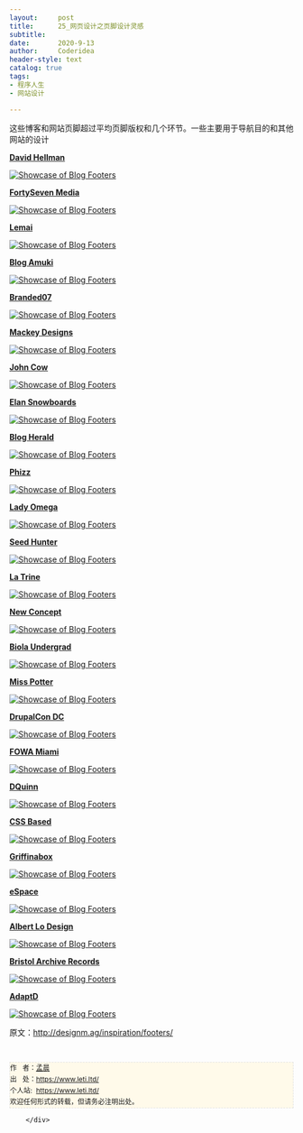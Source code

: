 ```yaml
---
layout:     post
title:      25_网页设计之页脚设计灵感
subtitle:   
date:       2020-9-13
author:     Coderidea
header-style: text
catalog: true
tags:
- 程序人生
- 网站设计

--- 
```

<div class="postBody">
			<div id="cnblogs_post_body" class="blogpost-body"><p><span>这些博客和网站页脚超过平均页脚版权和几个环节。</span><span>一些主要用于导航目的和其他网站的设计</span></p>
<p><a href="http://www.davidhellmann.com/"><strong>David Hellman</strong></a></p>
<p><a href="http://www.davidhellmann.com/"><img class="imgborder" src="http://designm.ag/images/arch/foot/hellman-foot.jpg" alt="Showcase of Blog Footers" /></a></p>
<p><a href="http://fortysevenmedia.com/"><strong>FortySeven Media</strong></a></p>
<p><a href="http://fortysevenmedia.com/"><img class="imgborder" src="http://designm.ag/images/arch/foot/47-foot.jpg" alt="Showcase of Blog Footers" /></a></p>
<p><a href="http://iemai.com.br/blog/"><strong>Lemai</strong></a></p>
<p><a href="http://iemai.com.br/blog/"><img class="imgborder" src="http://designm.ag/images/arch/foot/lemai-foot.jpg" alt="Showcase of Blog Footers" /></a></p>
<p><a href="http://www.amuki.blogspot.com/"><strong>Blog Amuki</strong></a></p>
<p><a href="http://www.amuki.blogspot.com/"><img class="imgborder" src="http://designm.ag/images/arch/foot/amuki-foot.jpg" alt="Showcase of Blog Footers" /></a></p>
<p><a href="http://www.branded07.com/"><strong>Branded07</strong></a></p>
<p><a href="http://www.branded07.com/"><img class="imgborder" src="http://designm.ag/images/arch/foot/branded-foot.jpg" alt="Showcase of Blog Footers" /></a></p>
<p><a href="http://www.mackeydesigns.com/"><strong>Mackey Designs</strong></a></p>
<p><a href="http://www.mackeydesigns.com/"><img class="imgborder" src="http://designm.ag/images/arch/foot/mackey-foot.jpg" alt="Showcase of Blog Footers" /></a></p>
<p><a href="http://www.johncow.com/"><strong>John Cow</strong></a></p>
<p><a href="http://www.johncow.com/"><img class="imgborder" src="http://designm.ag/images/arch/foot/cow-foot.jpg" alt="Showcase of Blog Footers" /></a></p>
<p><a href="http://www.elansnowboards.com/en/"><strong>Elan Snowboards</strong></a></p>
<p><a href="http://www.elansnowboards.com/en/"><img class="imgborder" src="http://designm.ag/images/arch/foot/elan-foot.jpg" alt="Showcase of Blog Footers" /></a></p>
<p><a href="http://www.blogherald.com/"><strong>Blog Herald</strong></a></p>
<p><a href="http://www.blogherald.com/"><img class="imgborder" src="http://designm.ag/images/arch/foot/herald-foot.jpg" alt="Showcase of Blog Footers" /></a></p>
<p><a href="http://www.phizz.biz/"><strong>Phizz</strong></a></p>
<p><a href="http://www.phizz.biz/"><img class="imgborder" src="http://designm.ag/images/arch/foot/phizz-foot.jpg" alt="Showcase of Blog Footers" /></a></p>
<p><a href="http://www.ladyomega.com/"><strong>Lady Omega</strong></a></p>
<p><a href="http://www.ladyomega.com/"><img class="imgborder" src="http://designm.ag/images/arch/foot/omega-foot.jpg" alt="Showcase of Blog Footers" /></a></p>
<p><a href="http://www.seedhunter.com/"><strong>Seed Hunter</strong></a></p>
<p><a href="http://www.seedhunter.com/"><img class="imgborder" src="http://designm.ag/images/arch/foot/seed-foot.jpg" alt="Showcase of Blog Footers" /></a></p>
<p><a href="http://www.latrine.cz/"><strong>La Trine</strong></a></p>
<p><a href="http://www.latrine.cz/"><img class="imgborder" src="http://designm.ag/images/arch/foot/latrine-foot.jpg" alt="Showcase of Blog Footers" /></a></p>
<p><a href="http://www.newconcept.hu/"><strong>New Concept</strong></a></p>
<p><a href="http://www.newconcept.hu/"><img class="imgborder" src="http://designm.ag/images/arch/foot/concept-foot.jpg" alt="Showcase of Blog Footers" /></a></p>
<p><a href="http://www.biola.edu/undergrad/"><strong>Biola Undergrad</strong></a></p>
<p><a href="http://www.biola.edu/undergrad/"><img class="imgborder" src="http://designm.ag/images/arch/foot/biola-foot.jpg" alt="Showcase of Blog Footers" /></a></p>
<p><a href="http://www.peterrabbit.com/miss_potter/home/index.cfm"><strong>Miss Potter</strong></a></p>
<p><a href="http://www.peterrabbit.com/miss_potter/home/index.cfm"><img class="imgborder" src="http://designm.ag/images/arch/foot/potter-foot.jpg" alt="Showcase of Blog Footers" /></a></p>
<p><a href="http://dc2009.drupalcon.org/"><strong>DrupalCon DC</strong></a></p>
<p><a href="http://dc2009.drupalcon.org/"><img class="imgborder" src="http://designm.ag/images/arch/foot/drupal-foot.jpg" alt="Showcase of Blog Footers" /></a></p>
<p><a href="http://events.carsonified.com/fowa/2009/miami"><strong>FOWA Miami</strong></a></p>
<p><a href="http://events.carsonified.com/fowa/2009/miami"><img class="imgborder" src="http://designm.ag/images/arch/foot/fowa-foot.jpg" alt="Showcase of Blog Footers" /></a></p>
<p><a href="http://www.dquinn.net/"><strong>DQuinn</strong></a></p>
<p><a href="http://www.dquinn.net/"><img class="imgborder" src="http://designm.ag/images/arch/foot/quinn-foot.jpg" alt="Showcase of Blog Footers" /></a></p>
<p><a href="http://www.cssbased.com/"><strong>CSS Based</strong></a></p>
<p><a href="http://www.cssbased.com/"><img class="imgborder" src="http://designm.ag/images/arch/foot/based-foot.jpg" alt="Showcase of Blog Footers" /></a></p>
<p><a href="http://www.griffinabox.co.uk/"><strong>Griffinabox</strong></a></p>
<p><a href="http://www.griffinabox.co.uk/"><img class="imgborder" src="http://designm.ag/images/arch/foot/griff-foot.jpg" alt="Showcase of Blog Footers" /></a></p>
<p><a href="http://www.espace.com.eg/"><strong>eSpace</strong></a></p>
<p><a href="http://www.espace.com.eg/"><img class="imgborder" src="http://designm.ag/images/arch/foot/espace-foot.jpg" alt="Showcase of Blog Footers" /></a></p>
<p><a href="http://www.albertlo.com/"><strong>Albert Lo Design</strong></a></p>
<p><a href="http://www.albertlo.com/"><img class="imgborder" src="http://designm.ag/images/arch/foot/lo-foot.jpg" alt="Showcase of Blog Footers" /></a></p>
<p><a href="http://www.bristolarchiverecords.com/"><strong>Bristol Archive Records</strong></a></p>
<p><a href="http://www.bristolarchiverecords.com/"><img class="imgborder" src="http://designm.ag/images/arch/foot/bristol-foot.jpg" alt="Showcase of Blog Footers" /></a></p>
<p><a href="http://adaptd.com/"><strong>AdaptD</strong></a></p>
<p><a href="http://adaptd.com/"><img class="imgborder" src="http://designm.ag/images/arch/foot/adaptd-foot.jpg" alt="Showcase of Blog Footers" /></a></p>
<p><span>原文：<a href="http://designm.ag/inspiration/footers/">http://designm.ag/inspiration/footers/</a></span></p>


<div id="ckepop"> </div>
<div>
<p id="PSignature" style="line-height:20px;background:#FFFAEA no-repeat 2% 50%;font-size:12px;border:#e0e0e0 1px dashed;">作   者：<a href="https://www.leti.ltd/">孟晨</a> <br /> 出   处：<a href="https://www.leti.ltd/">https://www.leti.ltd/</a> <br />个人站:  <a href="https://www.leti.ltd/">https://www.leti.ltd/</a><br />欢迎任何形式的转载，但请务必注明出处。</p>



</div></div><div id="MySignature"></div>
<div class="clear"></div>
<div id="blog_post_info_block">
<div id="BlogPostCategory"></div>
<div id="EntryTag"></div>
<div id="blog_post_info">
</div>
<div class="clear"></div>
<div id="post_next_prev"></div>
</div>


		</div>
